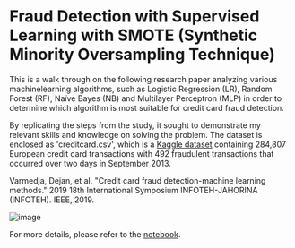 # Fraud Detection with Supervised Learning with SMOTE (Synthetic Minority Oversampling Technique)
This is a walk through on the following research paper analyzing various machinelearning algorithms, such as Logistic Regression (LR), Random Forest (RF), Naïve Bayes (NB) and Multilayer Perceptron (MLP) in order to determine which algorithm is most suitable for credit card fraud detection. 

By replicating the steps from the study, it sought to demonstrate my relevant skills and knowledge on solving the problem. The dataset is enclosed as 'creditcard.csv', which is a [Kaggle dataset](https://www.kaggle.com/datasets/mlg-ulb/creditcardfraud) containing 284,807 European credit card transactions with 492 fraudulent transactions that occurred over two days in September 2013. 

Varmedja, Dejan, et al. "Credit card fraud detection-machine learning methods." 2019 18th International Symposium INFOTEH-JAHORINA (INFOTEH). IEEE, 2019.

![image](https://github.com/user-attachments/assets/f2b56ba1-974f-493f-8f3c-afdaddd3f7b5)


For more details, please refer to the [notebook](https://github.com/cyfangus/fraud_detection_supervised_learning/blob/main/fraud_detection_supervised_learning.ipynb).
